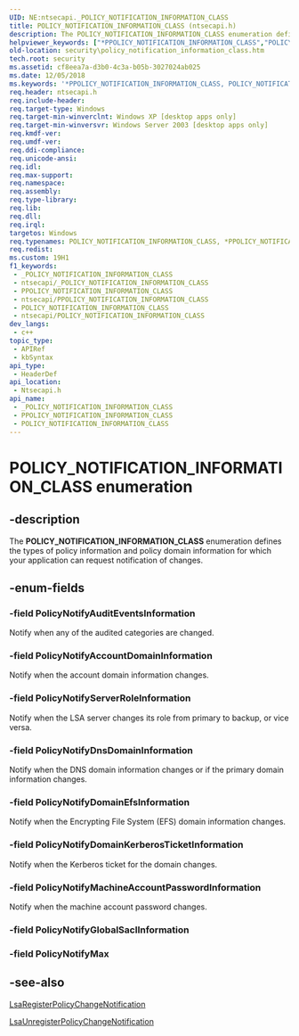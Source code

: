 ```yaml
---
UID: NE:ntsecapi._POLICY_NOTIFICATION_INFORMATION_CLASS
title: POLICY_NOTIFICATION_INFORMATION_CLASS (ntsecapi.h)
description: The POLICY_NOTIFICATION_INFORMATION_CLASS enumeration defines the types of policy information and policy domain information for which your application can request notification of changes.
helpviewer_keywords: ["*PPOLICY_NOTIFICATION_INFORMATION_CLASS","POLICY_NOTIFICATION_INFORMATION_CLASS","POLICY_NOTIFICATION_INFORMATION_CLASS enumeration [Security]","PPOLICY_NOTIFICATION_INFORMATION_CLASS","PPOLICY_NOTIFICATION_INFORMATION_CLASS enumeration pointer [Security]","PolicyNotifyAccountDomainInformation","PolicyNotifyAuditEventsInformation","PolicyNotifyDnsDomainInformation","PolicyNotifyDomainEfsInformation","PolicyNotifyDomainKerberosTicketInformation","PolicyNotifyMachineAccountPasswordInformation","PolicyNotifyServerRoleInformation","_lsa_policy_notification_information_class","ntsecapi/POLICY_NOTIFICATION_INFORMATION_CLASS","ntsecapi/PPOLICY_NOTIFICATION_INFORMATION_CLASS","ntsecapi/PolicyNotifyAccountDomainInformation","ntsecapi/PolicyNotifyAuditEventsInformation","ntsecapi/PolicyNotifyDnsDomainInformation","ntsecapi/PolicyNotifyDomainEfsInformation","ntsecapi/PolicyNotifyDomainKerberosTicketInformation","ntsecapi/PolicyNotifyMachineAccountPasswordInformation","ntsecapi/PolicyNotifyServerRoleInformation","security.policy_notification_information_class"]
old-location: security\policy_notification_information_class.htm
tech.root: security
ms.assetid: cf8eea7a-d3b0-4c3a-b05b-3027024ab025
ms.date: 12/05/2018
ms.keywords: '*PPOLICY_NOTIFICATION_INFORMATION_CLASS, POLICY_NOTIFICATION_INFORMATION_CLASS, POLICY_NOTIFICATION_INFORMATION_CLASS enumeration [Security], PPOLICY_NOTIFICATION_INFORMATION_CLASS, PPOLICY_NOTIFICATION_INFORMATION_CLASS enumeration pointer [Security], PolicyNotifyAccountDomainInformation, PolicyNotifyAuditEventsInformation, PolicyNotifyDnsDomainInformation, PolicyNotifyDomainEfsInformation, PolicyNotifyDomainKerberosTicketInformation, PolicyNotifyMachineAccountPasswordInformation, PolicyNotifyServerRoleInformation, _lsa_policy_notification_information_class, ntsecapi/POLICY_NOTIFICATION_INFORMATION_CLASS, ntsecapi/PPOLICY_NOTIFICATION_INFORMATION_CLASS, ntsecapi/PolicyNotifyAccountDomainInformation, ntsecapi/PolicyNotifyAuditEventsInformation, ntsecapi/PolicyNotifyDnsDomainInformation, ntsecapi/PolicyNotifyDomainEfsInformation, ntsecapi/PolicyNotifyDomainKerberosTicketInformation, ntsecapi/PolicyNotifyMachineAccountPasswordInformation, ntsecapi/PolicyNotifyServerRoleInformation, security.policy_notification_information_class'
req.header: ntsecapi.h
req.include-header: 
req.target-type: Windows
req.target-min-winverclnt: Windows XP [desktop apps only]
req.target-min-winversvr: Windows Server 2003 [desktop apps only]
req.kmdf-ver: 
req.umdf-ver: 
req.ddi-compliance: 
req.unicode-ansi: 
req.idl: 
req.max-support: 
req.namespace: 
req.assembly: 
req.type-library: 
req.lib: 
req.dll: 
req.irql: 
targetos: Windows
req.typenames: POLICY_NOTIFICATION_INFORMATION_CLASS, *PPOLICY_NOTIFICATION_INFORMATION_CLASS
req.redist: 
ms.custom: 19H1
f1_keywords:
 - _POLICY_NOTIFICATION_INFORMATION_CLASS
 - ntsecapi/_POLICY_NOTIFICATION_INFORMATION_CLASS
 - PPOLICY_NOTIFICATION_INFORMATION_CLASS
 - ntsecapi/PPOLICY_NOTIFICATION_INFORMATION_CLASS
 - POLICY_NOTIFICATION_INFORMATION_CLASS
 - ntsecapi/POLICY_NOTIFICATION_INFORMATION_CLASS
dev_langs:
 - c++
topic_type:
 - APIRef
 - kbSyntax
api_type:
 - HeaderDef
api_location:
 - Ntsecapi.h
api_name:
 - _POLICY_NOTIFICATION_INFORMATION_CLASS
 - PPOLICY_NOTIFICATION_INFORMATION_CLASS
 - POLICY_NOTIFICATION_INFORMATION_CLASS
---
```


# POLICY_NOTIFICATION_INFORMATION_CLASS enumeration


## -description

The <b>POLICY_NOTIFICATION_INFORMATION_CLASS</b> enumeration defines the types of policy information and policy domain information for which your application can request notification of changes.

## -enum-fields

### -field PolicyNotifyAuditEventsInformation

Notify when any of the audited categories are changed.

### -field PolicyNotifyAccountDomainInformation

Notify when the account domain information changes.

### -field PolicyNotifyServerRoleInformation

Notify when the LSA server changes its role from primary to backup, or vice versa.

### -field PolicyNotifyDnsDomainInformation

Notify when the DNS domain information changes or if the primary domain information changes.

### -field PolicyNotifyDomainEfsInformation

Notify when the Encrypting File System (EFS) domain information changes.

### -field PolicyNotifyDomainKerberosTicketInformation

Notify when the Kerberos ticket for the domain changes.

### -field PolicyNotifyMachineAccountPasswordInformation

Notify when the machine account password changes.

### -field PolicyNotifyGlobalSaclInformation

### -field PolicyNotifyMax

## -see-also

<a href="/windows/desktop/api/ntsecapi/nf-ntsecapi-lsaregisterpolicychangenotification">LsaRegisterPolicyChangeNotification</a>



<a href="/windows/desktop/api/ntsecapi/nf-ntsecapi-lsaunregisterpolicychangenotification">LsaUnregisterPolicyChangeNotification</a>


